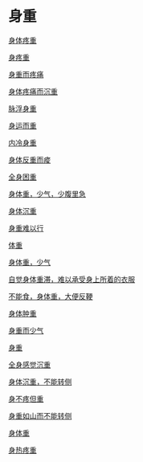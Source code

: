 # 身重[身体疼重](https://www.gmzyjc.com/search/result?wd=身体疼重)[身疼重](https://www.gmzyjc.com/search/result?wd=身疼重)[身重而疼痛](https://www.gmzyjc.com/search/result?wd=身重而疼痛)[身体疼痛而沉重](https://www.gmzyjc.com/search/result?wd=身体疼痛而沉重)[脉浮身重](https://www.gmzyjc.com/search/result?wd=脉浮身重)[身运而重](https://www.gmzyjc.com/search/result?wd=身运而重)[内冷身重](https://www.gmzyjc.com/search/result?wd=内冷身重)[身体反重而痠](https://www.gmzyjc.com/search/result?wd=身体反重而痠)[全身困重](https://www.gmzyjc.com/search/result?wd=全身困重)[身体重，少气，少腹里急](https://www.gmzyjc.com/search/result?wd=身体重，少气，少腹里急)[身体沉重](https://www.gmzyjc.com/search/result?wd=身体沉重)[身重难以行](https://www.gmzyjc.com/search/result?wd=身重难以行)[体重](https://www.gmzyjc.com/search/result?wd=体重)[身体重，少气](https://www.gmzyjc.com/search/result?wd=身体重，少气)[自觉身体重滞，难以承受身上所着的衣服](https://www.gmzyjc.com/search/result?wd=自觉身体重滞，难以承受身上所着的衣服)[不能食，身体重，大便反鞕](https://www.gmzyjc.com/search/result?wd=不能食，身体重，大便反鞕)[身体肿重](https://www.gmzyjc.com/search/result?wd=身体肿重)[身重而少气](https://www.gmzyjc.com/search/result?wd=身重而少气)[身重](https://www.gmzyjc.com/search/result?wd=身重)[全身感觉沉重](https://www.gmzyjc.com/search/result?wd=全身感觉沉重)[身体沉重，不能转侧](https://www.gmzyjc.com/search/result?wd=身体沉重，不能转侧)[身不疼但重](https://www.gmzyjc.com/search/result?wd=身不疼但重)[身重如山而不能转侧](https://www.gmzyjc.com/search/result?wd=身重如山而不能转侧)[身体重](https://www.gmzyjc.com/search/result?wd=身体重)[身热疼重](https://www.gmzyjc.com/search/result?wd=身热疼重)